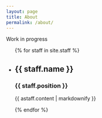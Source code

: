 ```yaml
---
layout: page
title: About
permalink: /about/
---
```


Work in progress

<!-- To be added here:
  - Information about Atom Community Project
  - List of maintainers(upated using the data files)
  -->

<ul>
  {% for staff in site.staff %}
    <li>
      <h2>{{ staff.name }}</h2>
      <h3>{{ staff.position }}</h3>
      <p>{{ astaff.content | markdownify }}</p>
    </li>
  {% endfor %}
</ul>